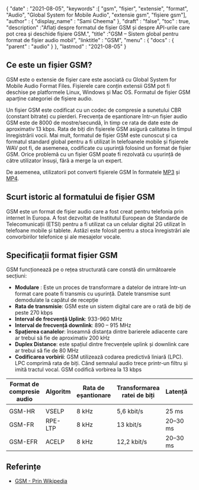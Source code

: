 {
  "date" : "2021-08-05",
  "keywords" :[ "gsm", "fișier", "extensie", "format", "Audio", "Global System for Mobile Audio", "extensie gsm", "fișiere gsm"],
  "author" : {
    "display_name" : "Sami Cheema"
},
  "draft" : "false",
  "toc" : true,
  "description" :"Aflați despre formatul de fișier GSM și despre API-urile care pot crea și deschide fișiere GSM.",
  "title" :"GSM – Sistem global pentru format de fișier audio mobil",
  "linktitle" : "GSM",
  "menu" : {
    "docs" : {
      "parent" : "audio"
}
},
  "lastmod" : "2021-08-05"
}

## Ce este un fișier GSM?

GSM este o extensie de fișier care este asociată cu Global System for Mobile Audio Format Files. Fișierele care conțin extensii GSM pot fi deschise pe platformele Linux, Windows și Mac OS. Formatul de fișier GSM aparține categoriei de fișiere audio.

Un fișier GSM este codificat cu un codec de compresie a sunetului CBR (constant bitrate) cu pierderi. Frecvența de eșantionare într-un fișier audio GSM este de 8000 de mostre/secundă, în timp ce rata de date este de aproximativ 13 kbps. Rata de biți din fișierele GSM asigură calitatea în timpul înregistrării vocii. Mai mult, formatul de fișier GSM este cunoscut și ca formatul standard global pentru a fi utilizat în telefoanele mobile și fișierele WAV pot fi, de asemenea, codificate cu ușurință folosind un format de fișier GSM. Orice problemă cu un fișier GSM poate fi rezolvată cu ușurință de către utilizator însuși, fără a merge la un expert.

De asemenea, utilizatorii pot converti fișierele GSM în formatele [MP3](/ro/audio/mp3/) și [MP4](/ro/video/mp4/).

## Scurt istoric al formatului de fișier GSM

GSM este un format de fișier audio care a fost creat pentru telefonia prin internet în Europa. A fost dezvoltat de Institutul European de Standarde de Telecomunicații (ETSI) pentru a fi utilizat ca un celular digital 2G utilizat în telefoane mobile și tablete. Astăzi este folosit pentru a stoca înregistrări ale convorbirilor telefonice și ale mesajelor vocale.

## Specificații format fișier GSM ##

GSM funcționează pe o rețea structurată care constă din următoarele secțiuni:

- **Modulare** : Este un proces de transformare a datelor de intrare într-un format care poate fi transmis cu ușurință. Datele transmise sunt demodulate la capătul de recepție
- **Rata de transmisie**: GSM este un sistem digital care are o rată de biți de peste 270 kbps
- **Interval de frecvență Uplink**: 933-960 MHz
- **Interval de frecvență downlink**: 890 – 915 MHz
- **Spațierea canalelor**: înseamnă distanța dintre barierele adiacente care ar trebui să fie de aproximativ 200 kHz
- **Duplex Distance**: este spațiul dintre frecvențele uplink și downlink care ar trebui să fie de 80 MHz
- **Codificarea vorbirii**: GSM utilizează codarea predictivă liniară (LPC). LPC comprimă rata de biți. Când semnalul audio trece printr-un filtru și imită tractul vocal. GSM codifică vorbirea la 13 kbps

| Format de compresie audio | Algoritm | Rata de eșantionare | Transformarea ratei de biți | Latență | CBR | VBR | Stereo | Multicanal |
| ------------------------ | --------- | ----------- | ------------------ | -------- | --- | --- | ------ | ------------ |
| |
| GSM-HR | VSELP | 8 kHz | 5,6 kbit/s | 25 ms | Da | Nu | Nu | Nu |
| GSM-FR | RPE-LTP | 8 kHz | 13 kbit/s | 20–30 ms | Da | Nu | Nu | Nu |
| GSM-EFR | ACELP | 8 kHz | 12,2 kbit/s | 20–30 ms | Da | Nu | Nu | Nu |

## Referințe ##

* [GSM - Prin Wikipedia](https://en.wikipedia.org/wiki/Comparison_of_audio_coding_formats)

